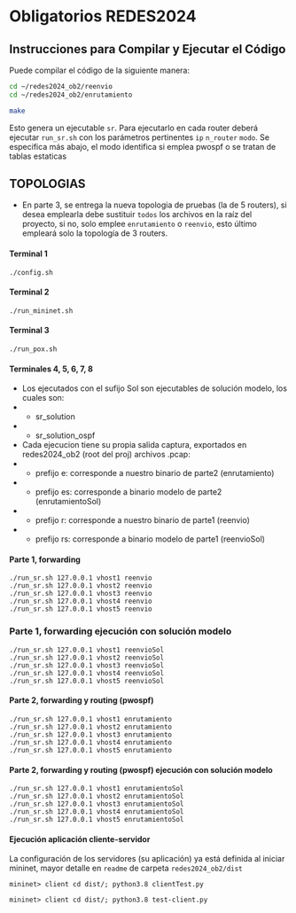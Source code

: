# Obligatorios REDES2024

## Instrucciones para Compilar y Ejecutar el Código

Puede compilar el código de la siguiente manera:
```sh
cd ~/redes2024_ob2/reenvio
cd ~/redes2024_ob2/enrutamiento

make
```

Esto genera un ejecutable `sr`. Para ejecutarlo en cada router deberá ejecutar `run_sr.sh` con los parámetros pertinentes `ip` `n_router` `modo`.
Se especifica más abajo, el modo identifica si emplea pwospf o se tratan de tablas estaticas

## TOPOLOGIAS

- En parte 3, se entrega la nueva topologia de pruebas (la de 5 routers), si desea emplearla debe sustituir `todos` los archivos en la raíz del proyecto, si no,
 solo emplee `enrutamiento` o `reenvio`, esto último empleará solo la topología de 3 routers. 

#### Terminal 1

```
./config.sh
```

#### Terminal 2

```
./run_mininet.sh
```

#### Terminal 3

```
./run_pox.sh
```

#### Terminales 4, 5, 6, 7, 8
- Los ejecutados con el sufijo Sol son ejecutables de solución modelo, los cuales son:
- - sr_solution
- - sr_solution_ospf   
- Cada ejecucion tiene su propia salida captura, exportados en redes2024_ob2 (root del proj) archivos .pcap:
- - prefijo e: corresponde a nuestro binario de parte2 (enrutamiento)
- - prefijo es: corresponde a binario modelo de parte2 (enrutamientoSol)
- - prefijo r: corresponde a nuestro binario de parte1 (reenvio)
- - prefijo rs: corresponde a binario modelo de parte1 (reenvioSol)

#### Parte 1, forwarding
```
./run_sr.sh 127.0.0.1 vhost1 reenvio
./run_sr.sh 127.0.0.1 vhost2 reenvio
./run_sr.sh 127.0.0.1 vhost3 reenvio
./run_sr.sh 127.0.0.1 vhost4 reenvio
./run_sr.sh 127.0.0.1 vhost5 reenvio
```
### Parte 1, forwarding ejecución con solución modelo
```
./run_sr.sh 127.0.0.1 vhost1 reenvioSol
./run_sr.sh 127.0.0.1 vhost2 reenvioSol
./run_sr.sh 127.0.0.1 vhost3 reenvioSol
./run_sr.sh 127.0.0.1 vhost4 reenvioSol
./run_sr.sh 127.0.0.1 vhost5 reenvioSol
```
#### Parte 2, forwarding y routing (pwospf)
```
./run_sr.sh 127.0.0.1 vhost1 enrutamiento
./run_sr.sh 127.0.0.1 vhost2 enrutamiento
./run_sr.sh 127.0.0.1 vhost3 enrutamiento
./run_sr.sh 127.0.0.1 vhost4 enrutamiento
./run_sr.sh 127.0.0.1 vhost5 enrutamiento
```

#### Parte 2, forwarding y routing (pwospf) ejecución con solución modelo

```
./run_sr.sh 127.0.0.1 vhost1 enrutamientoSol
./run_sr.sh 127.0.0.1 vhost2 enrutamientoSol
./run_sr.sh 127.0.0.1 vhost3 enrutamientoSol
./run_sr.sh 127.0.0.1 vhost4 enrutamientoSol
./run_sr.sh 127.0.0.1 vhost5 enrutamientoSol

```

#### Ejecución aplicación cliente-servidor

La configuración de los servidores (su aplicación) ya está definida al iniciar mininet,
mayor detalle en `readme` de carpeta  `redes2024_ob2/dist`

```
mininet> client cd dist/; python3.8 clientTest.py
```
```
mininet> client cd dist/; python3.8 test-client.py
```



